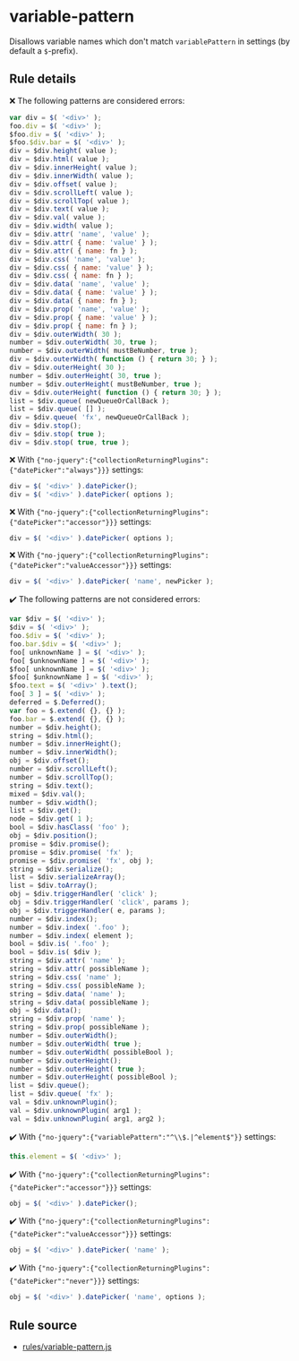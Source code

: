 # variable-pattern

Disallows variable names which don't match `variablePattern` in settings (by default a `$`-prefix).

## Rule details

❌ The following patterns are considered errors:
```js
var div = $( '<div>' );
foo.div = $( '<div>' );
$foo.div = $( '<div>' );
$foo.$div.bar = $( '<div>' );
div = $div.height( value );
div = $div.html( value );
div = $div.innerHeight( value );
div = $div.innerWidth( value );
div = $div.offset( value );
div = $div.scrollLeft( value );
div = $div.scrollTop( value );
div = $div.text( value );
div = $div.val( value );
div = $div.width( value );
div = $div.attr( 'name', 'value' );
div = $div.attr( { name: 'value' } );
div = $div.attr( { name: fn } );
div = $div.css( 'name', 'value' );
div = $div.css( { name: 'value' } );
div = $div.css( { name: fn } );
div = $div.data( 'name', 'value' );
div = $div.data( { name: 'value' } );
div = $div.data( { name: fn } );
div = $div.prop( 'name', 'value' );
div = $div.prop( { name: 'value' } );
div = $div.prop( { name: fn } );
div = $div.outerWidth( 30 );
number = $div.outerWidth( 30, true );
number = $div.outerWidth( mustBeNumber, true );
div = $div.outerWidth( function () { return 30; } );
div = $div.outerHeight( 30 );
number = $div.outerHeight( 30, true );
number = $div.outerHeight( mustBeNumber, true );
div = $div.outerHeight( function () { return 30; } );
list = $div.queue( newQueueOrCallBack );
list = $div.queue( [] );
div = $div.queue( 'fx', newQueueOrCallBack );
div = $div.stop();
div = $div.stop( true );
div = $div.stop( true, true );
```
❌ With `{"no-jquery":{"collectionReturningPlugins":{"datePicker":"always"}}}` settings:
```js
div = $( '<div>' ).datePicker();
div = $( '<div>' ).datePicker( options );
```
❌ With `{"no-jquery":{"collectionReturningPlugins":{"datePicker":"accessor"}}}` settings:
```js
div = $( '<div>' ).datePicker( options );
```
❌ With `{"no-jquery":{"collectionReturningPlugins":{"datePicker":"valueAccessor"}}}` settings:
```js
div = $( '<div>' ).datePicker( 'name', newPicker );
```

✔️ The following patterns are not considered errors:
```js
var $div = $( '<div>' );
$div = $( '<div>' );
foo.$div = $( '<div>' );
foo.bar.$div = $( '<div>' );
foo[ unknownName ] = $( '<div>' );
foo[ $unknownName ] = $( '<div>' );
$foo[ unknownName ] = $( '<div>' );
$foo[ $unknownName ] = $( '<div>' );
$foo.text = $( '<div>' ).text();
foo[ 3 ] = $( '<div>' );
deferred = $.Deferred();
var foo = $.extend( {}, {} );
foo.bar = $.extend( {}, {} );
number = $div.height();
string = $div.html();
number = $div.innerHeight();
number = $div.innerWidth();
obj = $div.offset();
number = $div.scrollLeft();
number = $div.scrollTop();
string = $div.text();
mixed = $div.val();
number = $div.width();
list = $div.get();
node = $div.get( 1 );
bool = $div.hasClass( 'foo' );
obj = $div.position();
promise = $div.promise();
promise = $div.promise( 'fx' );
promise = $div.promise( 'fx', obj );
string = $div.serialize();
list = $div.serializeArray();
list = $div.toArray();
obj = $div.triggerHandler( 'click' );
obj = $div.triggerHandler( 'click', params );
obj = $div.triggerHandler( e, params );
number = $div.index();
number = $div.index( '.foo' );
number = $div.index( element );
bool = $div.is( '.foo' );
bool = $div.is( $div );
string = $div.attr( 'name' );
string = $div.attr( possibleName );
string = $div.css( 'name' );
string = $div.css( possibleName );
string = $div.data( 'name' );
string = $div.data( possibleName );
obj = $div.data();
string = $div.prop( 'name' );
string = $div.prop( possibleName );
number = $div.outerWidth();
number = $div.outerWidth( true );
number = $div.outerWidth( possibleBool );
number = $div.outerHeight();
number = $div.outerHeight( true );
number = $div.outerHeight( possibleBool );
list = $div.queue();
list = $div.queue( 'fx' );
val = $div.unknownPlugin();
val = $div.unknownPlugin( arg1 );
val = $div.unknownPlugin( arg1, arg2 );
```
✔️ With `{"no-jquery":{"variablePattern":"^\\$.|^element$"}}` settings:
```js
this.element = $( '<div>' );
```
✔️ With `{"no-jquery":{"collectionReturningPlugins":{"datePicker":"accessor"}}}` settings:
```js
obj = $( '<div>' ).datePicker();
```
✔️ With `{"no-jquery":{"collectionReturningPlugins":{"datePicker":"valueAccessor"}}}` settings:
```js
obj = $( '<div>' ).datePicker( 'name' );
```
✔️ With `{"no-jquery":{"collectionReturningPlugins":{"datePicker":"never"}}}` settings:
```js
obj = $( '<div>' ).datePicker( 'name', options );
```
## Rule source

* [rules/variable-pattern.js](../src/rules/variable-pattern.js)

